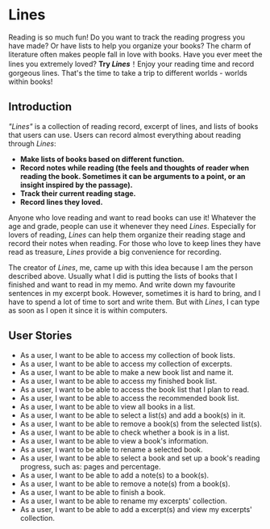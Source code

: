 # Lines

Reading is so much fun!  Do you want to track the reading progress you have made? Or have 
lists to help you organize your books? The charm of literature often makes people fall in 
love with books. Have you ever meet the lines you extremely loved? **Try *Lines***！Enjoy 
your reading time and record gorgeous lines. That's the time to take a trip to different 
worlds - worlds within books!

## Introduction

*"Lines"* is a collection of reading record, excerpt of lines, and lists of books that 
users can use. Users can record almost everything about reading through *Lines*:
- **Make lists of books based on different function.**
- **Record notes while reading (the feels and thoughts of reader when reading the book. 
Sometimes it can be arguments to a point, or an insight inspired by the passage).**
- **Track their current reading stage.**
- **Record lines they loved.**

Anyone who love reading and want to read books can use it! Whatever the age and grade,
people can use it whenever they need *Lines*. Especially for lovers of reading, *Lines* 
can help them organize their reading stage and record their notes when reading. For those
who love to keep lines they have read as treasure, *Lines* provide a big convenience for
recording.

The creator of *Lines*, me, came up with this idea because I am the person described
above. Usually what I did is putting the lists of books that I finished and want to read 
in my memo. And write down my favourite sentences in my excerpt book. However, sometimes 
it is hard to bring, and I have to spend a lot of time to sort and write them. But with 
*Lines*, I can type as soon as I open it since it is within computers.

## User Stories
- As a user, I want to be able to access my collection of book lists.
- As a user, I want to be able to access my collection of excerpts.
- As a user, I want to be able to make a new book list and name it.
- As a user, I want to be able to access my finished book list.
- As a user, I want to be able to access the book list that I plan to read.
- As a user, I want to be able to access the recommended book list.
- As a user, I want to be able to view all books in a list.
- As a user, I want to be able to select a list(s) and add a book(s) in it.
- As a user, I want to be able to remove a book(s) from the selected list(s).
- As a user, I want to be able to check whether a book is in a list.
- As a user, I want to be able to view a book's information.
- As a user, I want to be able to rename a selected book.
- As a user, I want to be able to select a book and set up a book's reading progress, 
such as: pages and percentage.
- As a user, I want to be able to add a note(s) to a book(s).
- As a user, I want to be able to remove a note(s) from a book(s).
- As a user, I want to be able to finish a book.
- As a user, I want to be able to rename my excerpts' collection.
- As a user, I want to be able to add a excerpt(s) and view my excerpts' collection.

